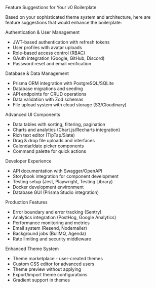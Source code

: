  Feature Suggestions for Your v0 Boilerplate

  Based on your sophisticated theme system and architecture, here are feature suggestions that would enhance the boilerplate:

  Authentication & User Management

  - JWT-based authentication with refresh tokens
  - User profiles with avatar uploads
  - Role-based access control (RBAC)
  - OAuth integration (Google, GitHub, Discord)
  - Password reset and email verification

  Database & Data Management

  - Prisma ORM integration with PostgreSQL/SQLite
  - Database migrations and seeding
  - API endpoints for CRUD operations
  - Data validation with Zod schemas
  - File upload system with cloud storage (S3/Cloudinary)

  Advanced UI Components

  - Data tables with sorting, filtering, pagination
  - Charts and analytics (Chart.js/Recharts integration)
  - Rich text editor (TipTap/Slate)
  - Drag & drop file uploads and interfaces
  - Calendar/date picker components
  - Command palette for quick actions

  Developer Experience

  - API documentation with Swagger/OpenAPI
  - Storybook integration for component development
  - Testing setup (Jest, Playwright, Testing Library)
  - Docker development environment
  - Database GUI (Prisma Studio integration)

  Production Features

  - Error boundary and error tracking (Sentry)
  - Analytics integration (PostHog, Google Analytics)
  - Performance monitoring and metrics
  - Email system (Resend, Nodemailer)
  - Background jobs (BullMQ, Agenda)
  - Rate limiting and security middleware

  Enhanced Theme System

  - Theme marketplace - user-created themes
  - Custom CSS editor for advanced users
  - Theme preview without applying
  - Export/import theme configurations
  - Gradient support in themes
